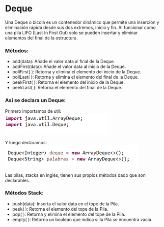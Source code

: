 # Deque

Una Deque o bicola es un contenedor dinámico que permite una inserción y eliminación rápida desde sus dos extremos, inicio y fin.
Al funcionar como una pila LIFO (Last In First Out) solo se pueden insertar y eliminar elementos del final de la estructura.

### Métodos:
- add(data): Añade el valor data al final de la Deque.
- addFirst(data): Añade el valor data al inicio de la Deque.
- pollFirst( ): Retorna y elimina el elemento del inicio de la Deque.
- pollLast( ): Retorna y elimina el elemento del final de la Deque.
- peekFirst( ): Retorna el elemento del inicio de la Deque.
- peekLast( ): Retorna el elemento del final de la Deque.

### Así se declara un Deque:

Primero importamos de util:
![alt text](https://github.com/rodrigolopezramoss/Deque/blob/master/imagenes/1-importar_Deque.png)

Y luego declaramos:
![alt text](https://github.com/rodrigolopezramoss/Deque/blob/master/imagenes/2-declarar_Deque.png)

Las pilas, stacks en inglés, tienen sus propios métodos dado que son declarables.

### Métodos Stack:
- push(data): Inserta el valor data en el tope de la Pila.
- peek( ): Retorna el elemento del tope de la Pila.
- pop( ): Retorna y elimina el elemento del tope de la Pila.
- empty( ): Retorna un boolean que indica si la Pila se encuentra vacia.
